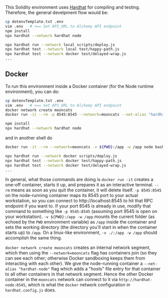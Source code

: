 This Solidity environment uses [Hardhat](https://hardhat.org/) for compiling and testing. Therefore, the general develpment flow would be:

```bash
cp dotenvTemplate.txt .env
vim .env   # <== Set API_URL to Alchemy API endpoint
npm install
npx hardhat --network hardhat node

npx hardhat run --network local scripts/deploy.js
npx hardhat test --network local test/happy-path.js
npx hardhat test --network docker test/delayed-wrap.js
...
```

## Docker
To run this environment inside a Docker container (for the Node runtime environment), you can do:

```bash
cp dotenvTemplate.txt .env
vim .env   # <== Set API_URL to Alchemy API endpoint
docker network create mooncats
docker run -it --rm -p 8545:8545 --network=mooncats --net-alias "hardhat-node" -v ${PWD}:/app -w /app node bash

npm install
npx hardhat --network hardhat node
```

and in another shell do

```bash
docker run -it --rm --network=mooncats -v ${PWD}:/app -w /app node bash

npx hardhat run --network docker scripts/deploy.js
npx hardhat test --network docker test/happy-path.js
npx hardhat test --network docker test/delayed-wrap.js
...
```

In general, what those commands are doing is `docker run -it` creates a one-off container, starts it up, and prepares it as an interactive terminal. `--rm` means as soon as you quit the container, it will delete itself. `-p 8545:8545` on the node-running container maps its 8545 port to your actual workstation, so you can connect to http://localhost:8545 to hit that RPC endpoint if you want to. If your port 8545 is already in use, modify that command to something like `-p 9545:8545` (assuming port 9545 is open on your workstation). `-v ${PWD}:/app -w /app` mounts the current folder (as echoed by the `PWD` environment variable) as `/app` inside the container and sets the working directory (the directory you'll start in when the container starts up) to `/app`. On a linux-like environment, `-v ./:/app -w /app` should accomplish the same thing.

`docker network create mooncats` creates an internal network segment, which then using the `--network=mooncats` flag has containers join (so they can see each other; otherwise Docker sandboxing keeps them from interacting with each other). We give the node-running container a `--net-alias "hardhat-node"` flag which adds a "hosts" file entry for that container to all other containers in that network segment. Hence the other Docker container in the `mooncats` network can connect to it via `http://hardhat-node:8545`, which is what the `docker` network configuration in `hardhat.config.js` does.